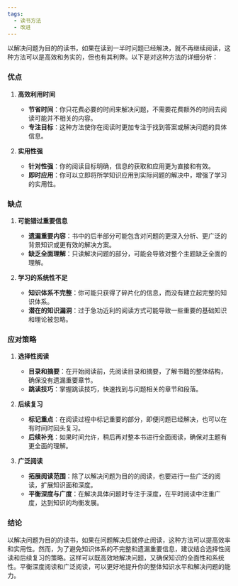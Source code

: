 ```yaml
---
tags:
  - 读书方法
  - 改进
---
```


以解决问题为目的的读书，如果在读到一半时问题已经解决，就不再继续阅读，这种方法可以是高效和务实的，但也有其利弊。以下是对这种方法的详细分析：

### 优点

1. **高效利用时间**
   - **节省时间**：你只花费必要的时间来解决问题，不需要花费额外的时间去阅读可能并不相关的内容。
   - **专注目标**：这种方法使你在阅读时更加专注于找到答案或解决问题的具体信息。

2. **实用性强**
   - **针对性强**：你的阅读目标明确，信息的获取和应用更为直接和有效。
   - **即时应用**：你可以立即将所学知识应用到实际问题的解决中，增强了学习的实用性。

### 缺点

1. **可能错过重要信息**
   - **遗漏重要内容**：书中的后半部分可能包含对问题的更深入分析、更广泛的背景知识或更有效的解决方案。
   - **缺乏全面理解**：只读解决问题的部分，可能会导致对整个主题缺乏全面的理解。

2. **学习的系统性不足**
   - **知识体系不完整**：你可能只获得了碎片化的信息，而没有建立起完整的知识体系。
   - **潜在的知识漏洞**：过于急功近利的阅读方式可能导致一些重要的基础知识和理论被忽略。

### 应对策略

1. **选择性阅读**
   - **目录和摘要**：在开始阅读前，先阅读目录和摘要，了解书籍的整体结构，确保没有遗漏重要章节。
   - **跳读技巧**：掌握跳读技巧，快速找到与问题相关的章节和段落。

2. **后续复习**
   - **标记重点**：在阅读过程中标记重要的部分，即便问题已经解决，也可以在有时间时回头复习。
   - **后续补充**：如果时间允许，稍后再对整本书进行全面阅读，确保对主题有更全面的理解。

3. **广泛阅读**
   - **拓展阅读范围**：除了以解决问题为目的的阅读，也要进行一些广泛的阅读，扩展知识面和深度。
   - **平衡深度与广度**：在解决具体问题时专注于深度，在平时阅读中注重广度，达到知识的均衡发展。

### 结论

以解决问题为目的的读书，如果在问题解决后就停止阅读，这种方法可以提高效率和实用性。然而，为了避免知识体系的不完整和遗漏重要信息，建议结合选择性阅读和后续复习的策略。这样可以既高效地解决问题，又确保知识的全面性和系统性。平衡深度阅读和广泛阅读，可以更好地提升你的整体知识水平和解决问题的能力。
